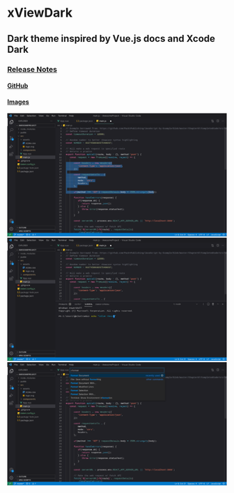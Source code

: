 # xViewDark

## Dark theme inspired by Vue.js docs and Xcode Dark

### [Release Notes](https://github.com/eightbyte81/x-view-dark-color-theme/blob/main/CHANGELOG.md)

#### [GitHub](https://github.com/eightbyte81/x-view-dark-color-theme)

#### [Images](https://themes.vscode.one/theme/Jerrythemem/UKR2BayU)

![default](./pics/xviewdark-default.jpeg)
![panelTerminal](./pics/xviewdark-panelTerminal.jpeg)
![commandPalette](./pics/xviewdark-commandPalette.jpeg)
